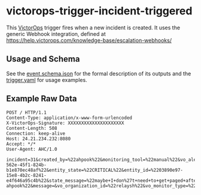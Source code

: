 # victorops-trigger-incident-triggered

This [VictorOps](https://victorops.com) trigger fires when a new incident is created. It uses the generic Webhook integration, defined at https://help.victorops.com/knowledge-base/escalation-webhooks/

## Usage and Schema

See the [event.schema.json](https://github.com/relay-integrations/relay-victorops/blob/master/triggers/incident-triggered/event.schema.json) for the formal description of its outputs and the [trigger.yaml](https://github.com/relay-integrations/relay-victorops/blob/master/triggers/incident-triggered/trigger.yaml) for usage examples.

## Example Raw Data

```
POST / HTTP/1.1
Content-Type: application/x-www-form-urlencoded
X-VictorOps-Signature: XXXXXXXXXXXXXXXXXXXXX
Content-Length: 508
Connection: keep-alive
Host: 24.21.234.232:8080
Accept: */*
User-Agent: AHC/1.0

incident=31&created_by=%22ahpook%22&monitoring_tool=%22manual%22&vo_alert_rcv_time=%221602527561967%22&entity_display_name=%22Testing+to+localhost%22&message_type=%22CRITICAL%22&alert_type=%22CRITICAL%22&vo_uuid=%22fb2462d3-562e-45f1-824b-b1e870ec48af%22&entity_state=%22CRITICAL%22&entity_id=%2203890e97-15e8-4b2c-8241-e4f646a95c4b%22&state_message=%22maybe+I+don%27t+need+to+get+paged+after+all%22&monitor_name=%22vouser-ahpook%22&message=&vo_organization_id=%22relaysh%22&vo_monitor_type=%2228%22&summary=
```
